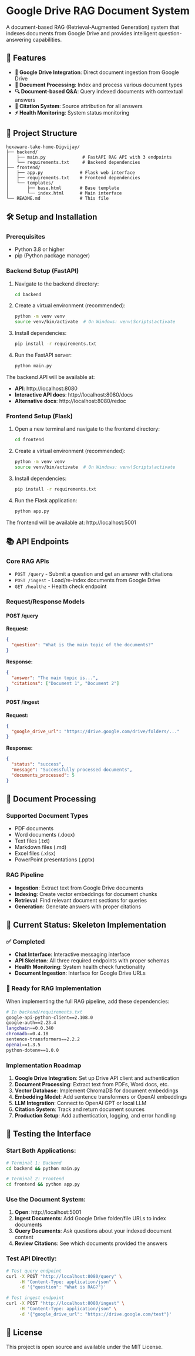 # Google Drive RAG Document System

A document-based RAG (Retrieval-Augmented Generation) system that indexes documents from Google Drive and provides intelligent question-answering capabilities.

## 🚀 Features

- **📂 Google Drive Integration**: Direct document ingestion from Google Drive
- **📄 Document Processing**: Index and process various document types
- **🔍 Document-based Q&A**: Query indexed documents with contextual answers
- **📝 Citation System**: Source attribution for all answers
- **⚡ Health Monitoring**: System status monitoring

## 📁 Project Structure

```
hexaware-take-home-Digvijay/
├── backend/
│   ├── main.py              # FastAPI RAG API with 3 endpoints
│   └── requirements.txt     # Backend dependencies
├── frontend/
│   ├── app.py              # Flask web interface
│   ├── requirements.txt    # Frontend dependencies
│   └── templates/
│       ├── base.html       # Base template
│       └── index.html      # Main interface
└── README.md               # This file
```

## 🛠 Setup and Installation

### Prerequisites

- Python 3.8 or higher
- pip (Python package manager)

### Backend Setup (FastAPI)

1. Navigate to the backend directory:
   ```bash
   cd backend
   ```

2. Create a virtual environment (recommended):
   ```bash
   python -m venv venv
   source venv/bin/activate  # On Windows: venv\Scripts\activate
   ```

3. Install dependencies:
   ```bash
   pip install -r requirements.txt
   ```

4. Run the FastAPI server:
   ```bash
   python main.py
   ```

The backend API will be available at:
- **API**: http://localhost:8080
- **Interactive API docs**: http://localhost:8080/docs
- **Alternative docs**: http://localhost:8080/redoc

### Frontend Setup (Flask)

1. Open a new terminal and navigate to the frontend directory:
   ```bash
   cd frontend
   ```

2. Create a virtual environment (recommended):
   ```bash
   python -m venv venv
   source venv/bin/activate  # On Windows: venv\Scripts\activate
   ```

3. Install dependencies:
   ```bash
   pip install -r requirements.txt
   ```

4. Run the Flask application:
   ```bash
   python app.py
   ```

The frontend will be available at: http://localhost:5001

## 📚 API Endpoints

### Core RAG APIs

- `POST /query` - Submit a question and get an answer with citations
- `POST /ingest` - Load/re-index documents from Google Drive  
- `GET /healthz` - Health check endpoint

### Request/Response Models

#### POST /query
**Request:**
```json
{
  "question": "What is the main topic of the documents?"
}
```

**Response:**
```json
{
  "answer": "The main topic is...",
  "citations": ["Document 1", "Document 2"]
}
```

#### POST /ingest
**Request:**
```json
{
  "google_drive_url": "https://drive.google.com/drive/folders/..."
}
```

**Response:**
```json
{
  "status": "success",
  "message": "Successfully processed documents",
  "documents_processed": 5
}
```

## 📄 Document Processing

### Supported Document Types
- PDF documents
- Word documents (.docx)
- Text files (.txt)
- Markdown files (.md)
- Excel files (.xlsx)
- PowerPoint presentations (.pptx)

### RAG Pipeline
- **Ingestion**: Extract text from Google Drive documents
- **Indexing**: Create vector embeddings for document chunks
- **Retrieval**: Find relevant document sections for queries
- **Generation**: Generate answers with proper citations

## 🚦 Current Status: Skeleton Implementation

### ✅ Completed
- **Chat Interface**: Interactive messaging interface
- **API Skeleton**: All three required endpoints with proper schemas
- **Health Monitoring**: System health check functionality
- **Document Ingestion**: Interface for Google Drive URLs

### 🔄 Ready for RAG Implementation

When implementing the full RAG pipeline, add these dependencies:
```bash
# In backend/requirements.txt
google-api-python-client==2.108.0
google-auth==2.23.4
langchain==0.0.340
chromadb==0.4.18
sentence-transformers==2.2.2
openai==1.3.5
python-dotenv==1.0.0
```

### Implementation Roadmap
1. **Google Drive Integration**: Set up Drive API client and authentication
2. **Document Processing**: Extract text from PDFs, Word docs, etc.
3. **Vector Database**: Implement ChromaDB for document embeddings
4. **Embedding Model**: Add sentence transformers or OpenAI embeddings
5. **LLM Integration**: Connect to OpenAI GPT or local LLM
6. **Citation System**: Track and return document sources
7. **Production Setup**: Add authentication, logging, and error handling

## 🧪 Testing the Interface

### Start Both Applications:
```bash
# Terminal 1: Backend
cd backend && python main.py

# Terminal 2: Frontend  
cd frontend && python app.py
```

### Use the Document System:
1. **Open**: http://localhost:5001
2. **Ingest Documents**: Add Google Drive folder/file URLs to index documents
3. **Query Documents**: Ask questions about your indexed document content
4. **Review Citations**: See which documents provided the answers

### Test API Directly:
```bash
# Test query endpoint
curl -X POST "http://localhost:8080/query" \
     -H "Content-Type: application/json" \
     -d '{"question": "What is RAG?"}'

# Test ingest endpoint
curl -X POST "http://localhost:8080/ingest" \
     -H "Content-Type: application/json" \
     -d '{"google_drive_url": "https://drive.google.com/test"}'
```



## 📄 License

This project is open source and available under the MIT License.
